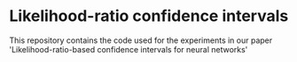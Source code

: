 # Likelihood-ratio confidence intervals

This repository contains the code used for the experiments in our paper 'Likelihood-ratio-based confidence intervals for neural networks'

